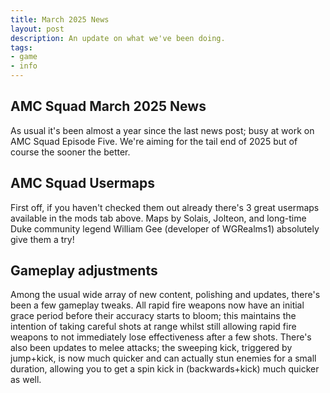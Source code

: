 ```yaml
---
title: March 2025 News
layout: post
description: An update on what we've been doing.
tags:
- game
- info
---
```


## AMC Squad March 2025 News

As usual it's been almost a year since the last news post; busy at work on
AMC Squad Episode Five. We're aiming for the tail end of 2025 but of course
the sooner the better.

## AMC Squad Usermaps

First off, if you haven't checked them out already there's 3 great usermaps
available in the mods tab above. Maps by Solais, Jolteon, and long-time Duke
community legend William Gee (developer of WGRealms1) absolutely give them a
try!

## Gameplay adjustments

Among the usual wide array of new content, polishing and updates, there's been
a few gameplay tweaks. All rapid fire weapons now have an initial grace period
before their accuracy starts to bloom; this maintains the intention of taking
careful shots at range whilst still allowing rapid fire weapons to not
immediately lose effectiveness after a few shots. There's also been updates to
melee attacks; the sweeping kick, triggered by jump+kick, is now much quicker
and can actually stun enemies for a small duration, allowing you to get a spin
kick in (backwards+kick) much quicker as well.
